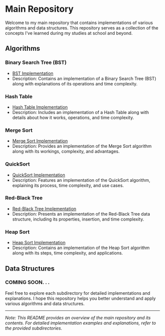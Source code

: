 # Main Repository

Welcome to my main repository that contains implementations of various algorithms and data structures. This repository serves as a collection of the concepts I've learned during my studies at school and beyond.

## Algorithms

### Binary Search Tree (BST)
- [BST Implementation](/WEEK%206/ )
- Description: Contains an implementation of a Binary Search Tree (BST) along with explanations of its operations and time complexity.

### Hash Table
- [Hash Table Implementation](/WEEK%205/ )
- Description: Includes an implementation of a Hash Table along with details about how it works, operations, and time complexity.

### Merge Sort
- [Merge Sort Implementation](/Week%202 )
- Description: Provides an implementation of the Merge Sort algorithm along with its workings, complexity, and advantages.

### QuickSort
- [QuickSort Implementation](/WEEK%204/ )
- Description: Features an implementation of the QuickSort algorithm, explaining its process, time complexity, and use cases.

### Red-Black Tree
- [Red-Black Tree Implementation](/WEEK%207/ )
- Description: Presents an implementation of the Red-Black Tree data structure, including its properties, insertion, and time complexity.

### Heap Sort
- [Heap Sort Implementation](/WEEK%203/ )
- Description: Contains an implementation of the Heap Sort algorithm along with its steps, time complexity, and applications.

## Data Structures

### COMING SOON. . . 
 
 

Feel free to explore each subdirectory for detailed implementations and explanations. I hope this repository helps you better understand and apply various algorithms and data structures.

---
*Note: This README provides an overview of the main repository and its contents. For detailed implementation examples and explanations, refer to the provided subdirectories.*
